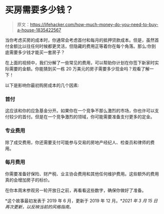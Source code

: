 # 买房需要多少钱？

> 原文：<https://lifehacker.com/how-much-money-do-you-need-to-buy-a-house-1835422567>

当你考虑买房的成本时，你通常会考虑首付和每月的抵押贷款成本。但是，虽然首付金额比以往任何时候都更灵活，但隐藏的费用正等着你在每个角落。那么:你到底需要多少钱才能买一套房子？

在上面的视频中，我们分解了一些常见的费用，可以帮助你计划在你签下新家时实际需要的金额。你能猜到买一栋 20 万美元的房子需要多少现金吗？观看了解一下！

以下是影响你最初购房成本的几个因素:

### **首付**

这应该和你的应急基金分开。如果你在一个竞争不那么激烈的市场，你也许可以支付较少的首付。但是在一个竞争激烈的领域，你可能需要准备支付更多的定金。

### **专业费用**

除了成交费用，你还需要支付可能参与交易的房地产经纪人、检查员和律师的费用。

### **每月费用**

你需要准备好保险、财产税、业主协会费用和其他任何维护费用。这些额外的费用真的会增加房子的标价。

在你本周末参观另一轮开放日之前，再看看这些数字，确保你做好了准备。

*这个故事最初发表于 2019 年 6 月，更新于 2019 年 12 月。**2021 年 3 月 15 日再次更新，以反映当前的风格指南。*